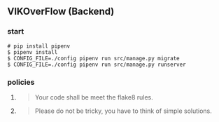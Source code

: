 ## VIKOverFlow (Backend)

### start

    # pip install pipenv
    $ pipenv install
    $ CONFIG_FILE=./config pipenv run src/manage.py migrate
    $ CONFIG_FILE=./config pipenv run src/manage.py runserver

### policies

1. > Your code shall be meet the flake8 rules.
2. > Please do not be tricky, you have to think of simple solutions.
